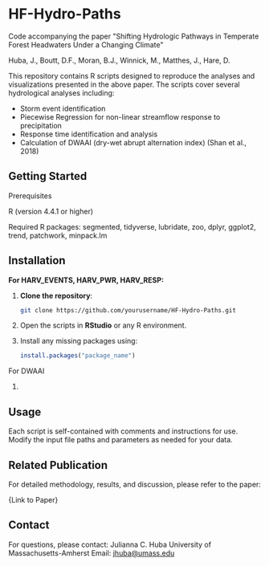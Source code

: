 # HF-Hydro-Paths

Code accompanying the paper "Shifting Hydrologic Pathways in Temperate Forest Headwaters Under a Changing Climate"

Huba, J., Boutt, D.F., Moran, B.J., Winnick, M., Matthes, J., Hare, D.

This repository contains R scripts designed to reproduce the analyses and visualizations presented in the above paper. The scripts cover several hydrological analyses including:
- Storm event identification 
- Piecewise Regression for non-linear streamflow response to precipitation
- Response time identification and analysis
- Calculation of DWAAI (dry-wet abrupt alternation index) (Shan et al., 2018)

## **Getting Started**
Prerequisites

R (version 4.4.1 or higher)

Required R packages: segmented, tidyverse, lubridate, zoo, dplyr, ggplot2, trend, patchwork, minpack.lm

## **Installation**
**For HARV_EVENTS, HARV_PWR, HARV_RESP:**

1. **Clone the repository**:
    ```bash
    git clone https://github.com/yourusername/HF-Hydro-Paths.git
    ```
2. Open the scripts in **RStudio** or any R environment.

3. Install any missing packages using:
    ```r
    install.packages("package_name")
    ```

For DWAAI

1. 

## **Usage**

Each script is self-contained with comments and instructions for use. Modify the input file paths and parameters as needed for your data.

## **Related Publication**

For detailed methodology, results, and discussion, please refer to the paper:

{Link to Paper}

## **Contact**

For questions, please contact:
Julianna C. Huba
University of Massachusetts-Amherst
Email: jhuba@umass.edu
